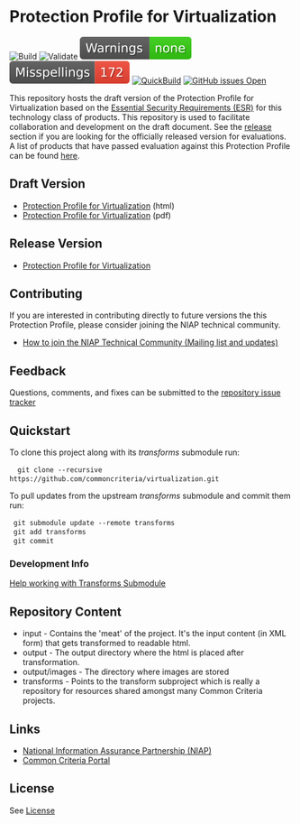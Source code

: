 Protection Profile for Virtualization 
============
![Build](https://github.com/commoncriteria/virtualization/workflows/Build/badge.svg)
![Validate](https://github.com/commoncriteria/virtualization/workflows/Validate/badge.svg)
[![SanityChecks](https://raw.githubusercontent.com/commoncriteria/virtualization/gh-pages/master/warnings-badge.svg)](https://github.com/commoncriteria/virtualization/blob/gh-pages/SanityChecksOutput.md)
[![SpellCheck](https://raw.githubusercontent.com/commoncriteria/virtualization/gh-pages/master/spell-badge.svg)](https://github.com/commoncriteria/virtualization/blob/gh-pages/SpellCheckReport.txt)
[![QuickBuild](https://github.com/commoncriteria/virtualization/actions/workflows/quick_build.yml/badge.svg)](https://commoncriteria.github.io/virtualization/virtualization-release.html)
[![GitHub issues Open](https://img.shields.io/github/issues/commoncriteria/virtualization.svg?maxAge=2592000)](https://github.com/commoncriteria/virtualization/issues) 

This repository hosts the draft version of the Protection Profile for Virtualization based on the 
[Essential Security Requirements (ESR)](https://commoncriteria.github.io/pp/virtualization/virtualization-esr.html) for this technology class of 
products. This repository is used to facilitate collaboration and development on the draft document. 
See the [release](#Release-Version) section if you are looking for the officially released version for evaluations. 
A list of products that have passed evaluation against this Protection Profile can be found [here](https://www.niap-ccevs.org/Profile/Info.cfm?id=409).


## Draft Version

* [Protection Profile for Virtualization](https://commoncriteria.github.io/pp/virtualization/virtualization-release.html) (html)
* [Protection Profile for Virtualization](https://commoncriteria.github.io/pp/virtualization/virtualization-release.pdf) (pdf)

## Release Version
* [Protection Profile for Virtualization](https://www.niap-ccevs.org/Profile/Info.cfm?id=409)

## Contributing

If you are interested in contributing directly to future versions the this Protection Profile, please consider joining the NIAP technical community.
* [How to join the NIAP Technical Community (Mailing list and updates)](https://www.niap-ccevs.org/NIAP_Evolution/tech_communities.cfm)

## Feedback

Questions, comments, and fixes can be submitted to the [repository issue tracker](https://github.com/commoncriteria/virtualization/issues)


## Quickstart
To clone this project along with its _transforms_ submodule run:

````
  git clone --recursive https://github.com/commoncriteria/virtualization.git
````
To pull updates from the upstream _transforms_ submodule and commit them run:
````
 git submodule update --remote transforms
 git add transforms
 git commit
````

### Development Info
[Help working with Transforms Submodule](https://github.com/commoncriteria/transforms/wiki/Working-with-Transforms-as-a-Submodule)

## Repository Content
* input - Contains the 'meat' of the project. It's the input content (in XML form) that gets transformed to readable html.
* output - The output directory where the html is placed after transformation.
* output/images - The directory where images are stored
* transforms - Points to the transform subproject which is really a repository for resources shared amongst many Common Criteria projects.

## Links 
* [National Information Assurance Partnership (NIAP)](https://www.niap-ccevs.org/)
* [Common Criteria Portal](https://www.commoncriteriaportal.org/)

## License

See [License](./LICENSE)
